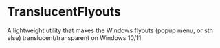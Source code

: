 # TranslucentFlyouts
A lightweight utility that makes the Windows flyouts (popup menu, or sth else) translucent/transparent on Windows 10/11.
